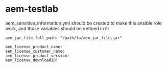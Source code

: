 # aem-testlab

aem_sensitive_information.yml should be created to make this ansible role work, and those variables should be defined in it:
```
aem_jar_file_full_path: "/path/to/aem_jar_file.jar"

aem_license_product_name: 
aem_license_customer_name: 
aem_license_product_version: 
aem_license_downloadID:
```
